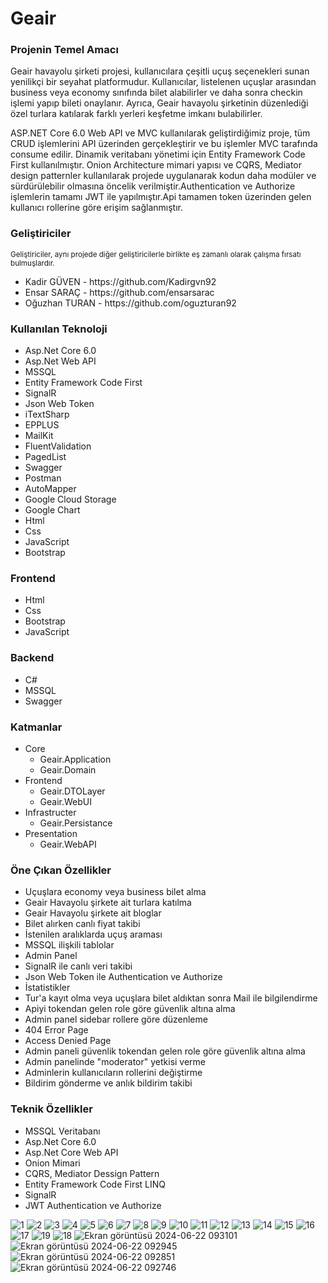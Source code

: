 <h1>Geair</h1>
<h3>Projenin Temel Amacı</h3>
<p>Geair havayolu şirketi projesi, kullanıcılara çeşitli uçuş seçenekleri sunan yenilikçi bir seyahat platformudur. Kullanıcılar, listelenen uçuşlar arasından business veya economy sınıfında bilet alabilirler ve daha sonra checkin işlemi yapıp bileti onaylanır. Ayrıca, Geair havayolu şirketinin düzenlediği özel turlara katılarak farklı yerleri keşfetme imkanı bulabilirler.</p>
<p>ASP.NET Core 6.0 Web API ve MVC kullanılarak geliştirdiğimiz proje, tüm CRUD işlemlerini API üzerinden gerçekleştirir ve bu işlemler MVC tarafında consume edilir. Dinamik veritabanı yönetimi için Entity Framework Code First kullanılmıştır. Onion Architecture mimari yapısı ve CQRS, Mediator design patternler kullanılarak projede uygulanarak kodun daha modüler ve sürdürülebilir olmasına öncelik verilmiştir.Authentication ve Authorize işlemlerin tamamı JWT ile yapılmıştır.Api tamamen token üzerinden gelen kullanıcı rollerine göre erişim sağlanmıştır.</p>
<h3>Geliştiriciler</h3>
<small>Geliştiriciler, aynı projede diğer geliştiricilerle birlikte eş zamanlı olarak çalışma fırsatı bulmuşlardır.</small>
<ul>
  <li>Kadir GÜVEN - https://github.com/Kadirgvn92</li>
  <li>Ensar SARAÇ - https://github.com/ensarsarac</li>
  <li>Oğuzhan TURAN - https://github.com/oguzturan92</li>
</ul>
<h3>Kullanılan Teknoloji</h3>
 <ul>
   <li>Asp.Net Core 6.0</li>
   <li>Asp.Net Web API</li>
   <li>MSSQL</li>
   <li>Entity Framework Code First</li>
   <li>SignalR</li>
   <li>Json Web Token</li>
   <li>iTextSharp</li>
   <li>EPPLUS</li>
   <li>MailKit</li>
   <li>FluentValidation</li>
   <li>PagedList</li>
   <li>Swagger</li>
   <li>Postman</li>
   <li>AutoMapper</li>
   <li>Google Cloud Storage</li>
   <li>Google Chart</li>
   <li>Html</li>
   <li>Css</li>
   <li>JavaScript</li>
   <li>Bootstrap</li>
 </ul>
 <h3>Frontend</h3>
 <ul>
   <li>Html</li>
   <li>Css</li>
   <li>Bootstrap</li>
   <li>JavaScript</li>
 </ul>
<h3>Backend</h3>
<ul>
  <li>C#</li>
  <li>MSSQL</li>
  <li>Swagger</li>
</ul>
<h3>Katmanlar</h3>
<ul>
  <li>Core
  <ul>
    <li>Geair.Application</li>
  <li>Geair.Domain</li>
  </ul>
  </li>
  <li>Frontend
  <ul>
     <li>Geair.DTOLayer</li>
  <li>Geair.WebUI</li>
  </ul>
  </li>
   <li>Infrastructer
  <ul>
     <li>Geair.Persistance</li>
  </ul>
  </li>
  <li>Presentation
  <ul>
     <li>Geair.WebAPI</li>
  </ul>
  </li>
</ul>
<h3>Öne Çıkan Özellikler</h3>
<ul>
  <li>Uçuşlara economy veya business bilet alma</li>
  <li>Geair Havayolu şirkete ait turlara katılma</li>
  <li>Geair Havayolu şirkete ait bloglar</li>
  <li>Bilet alırken canlı fiyat takibi</li>
  <li>İstenilen aralıklarda uçuş araması</li>
  <li>MSSQL ilişkili tablolar</li>
  <li>Admin Panel</li>
  <li>SignalR ile canlı veri takibi</li>
  <li>Json Web Token ile Authentication ve Authorize </li>
  <li>İstatistikler</li>
  <li>Tur'a kayıt olma veya uçuşlara bilet aldıktan sonra Mail ile bilgilendirme</li>
  <li>Apiyi tokendan gelen role göre güvenlik altına alma</li>
  <li>Admin panel sidebar rollere göre düzenleme</li>
  <li>404 Error Page</li>
  <li>Access Denied Page</li>
  <li>Admin paneli güvenlik tokendan gelen role göre güvenlik altına alma</li>
  <li>Admin panelinde "moderator" yetkisi verme</li>
  <li>Adminlerin kullanıcıların rollerini değiştirme</li>
  <li>Bildirim gönderme ve anlık bildirim takibi</li>
</ul>
<h3>Teknik Özellikler</h3>
<ul>
  <li>MSSQL Veritabanı</li>
  <li>Asp.Net Core 6.0</li>
  <li>Asp.Net Core Web API</li>
  <li>Onion Mimari</li>
  <li>CQRS, Mediator Dessign Pattern</li>
  <li>Entity Framework Code First LINQ</li>
  <li>SignalR</li>
  <li>JWT Authentication ve Authorize</li>
</ul>


![1](https://github.com/ensarsarac/Geair/assets/76907308/deef94b8-c894-42ea-9aa9-e7632eb3b183)
![2](https://github.com/ensarsarac/Geair/assets/76907308/1433c2a9-04c2-4493-9b15-991e7797ac98)
![3](https://github.com/ensarsarac/Geair/assets/76907308/60662a86-ca32-4568-8684-43a428ba157e)
![4](https://github.com/ensarsarac/Geair/assets/76907308/c3100448-b8ec-4146-8c09-11fbba56dfe2)
![5](https://github.com/ensarsarac/Geair/assets/76907308/09a86db8-2cfc-4fbe-bd33-1a1db881d82e)
![6](https://github.com/ensarsarac/Geair/assets/76907308/7046f131-c5ec-496f-8344-8dc85cb823bb)
![7](https://github.com/ensarsarac/Geair/assets/76907308/6a3313cd-e4b5-45aa-aac8-17ba766c5aa6)
![8](https://github.com/ensarsarac/Geair/assets/76907308/17815bc2-36d4-4aea-b423-d7ed42ea0c45)
![9](https://github.com/ensarsarac/Geair/assets/76907308/b6cb0dab-cde9-4dee-8921-bb848cee2b54)
![10](https://github.com/ensarsarac/Geair/assets/76907308/16348867-9d42-40fc-ab72-87d3bc3f8528)
![11](https://github.com/ensarsarac/Geair/assets/76907308/38739217-61f2-410a-a365-3ce154b93e20)
![12](https://github.com/ensarsarac/Geair/assets/76907308/0660f5a0-3219-4a4f-8992-b22dd608ed66)
![13](https://github.com/ensarsarac/Geair/assets/76907308/0e33addc-a511-4de6-b36b-53d34c71829d)
![14](https://github.com/ensarsarac/Geair/assets/76907308/34bc628c-1619-4440-93b3-ab13de1327a1)
![15](https://github.com/ensarsarac/Geair/assets/76907308/35e8e0d6-ec70-428e-86a3-20c4c18a4823)
![16](https://github.com/ensarsarac/Geair/assets/76907308/5879ec51-3a56-4e9a-a740-7af375558d84)
![17](https://github.com/ensarsarac/Geair/assets/76907308/071fe88d-40fa-412a-8d02-9626ea2e3738)
![19](https://github.com/ensarsarac/Geair/assets/76907308/2f4d813e-3c1f-474e-b1b2-f13d8ca0d89e)
![18](https://github.com/ensarsarac/Geair/assets/76907308/b4e84a3b-ed7e-4b07-9c11-676719e398e5)
![Ekran görüntüsü 2024-06-22 093101](https://github.com/ensarsarac/Geair/assets/76907308/12417303-aef9-4d68-b349-a0645f9ca8e7)
![Ekran görüntüsü 2024-06-22 092945](https://github.com/ensarsarac/Geair/assets/76907308/49c8d255-7069-492b-adb6-e15f6299f973)
![Ekran görüntüsü 2024-06-22 092851](https://github.com/ensarsarac/Geair/assets/76907308/83a7ee8e-a8a3-46c9-96b5-9e2f4748cb61)
![Ekran görüntüsü 2024-06-22 092746](https://github.com/ensarsarac/Geair/assets/76907308/0fd5eb92-8476-4536-b5c7-9f5a6f0859f5)



